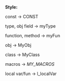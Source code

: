 **Style:**

const -> CONST

type, obj field -> myType

function, method -> myFun

obj -> MyObj

class -> MyClass

macros -> _MY_MACROS_

local var/fun -> l_localVar